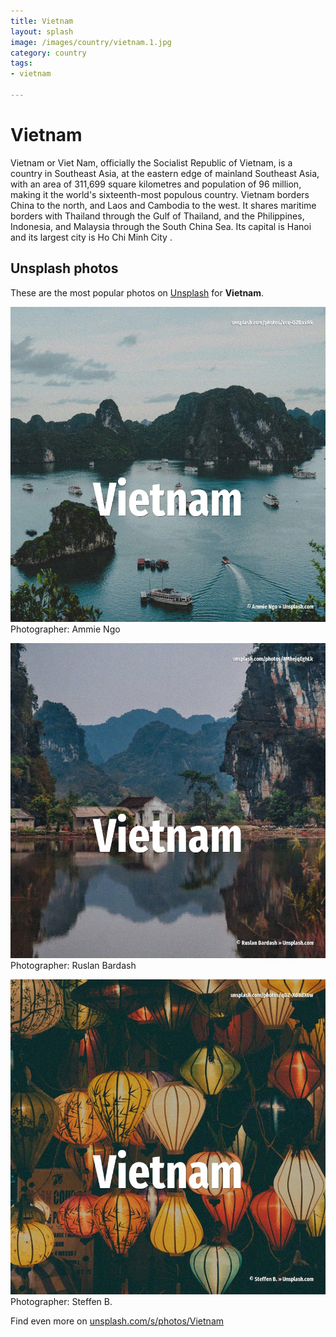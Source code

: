 ```yaml
---
title: Vietnam
layout: splash
image: /images/country/vietnam.1.jpg
category: country
tags:
- vietnam

---
```

# Vietnam

Vietnam or Viet Nam, officially the Socialist Republic of Vietnam, is a country in Southeast Asia,  at the eastern edge of mainland Southeast Asia, with an area of 311,699 square kilometres  and  population of 96 million, making it the world's sixteenth-most populous country. Vietnam borders China to the north, and Laos and Cambodia to the west. It shares maritime borders with Thailand through the Gulf of Thailand, and the Philippines,  Indonesia, and Malaysia through the South China Sea. Its capital is Hanoi and its largest city is Ho Chi Minh City .  

 
## Unsplash photos
These are the most popular photos on [Unsplash](https://unsplash.com) for **Vietnam**.
 
![Vietnam](/images/country/vietnam.1.jpg)
Photographer:  Ammie Ngo
 
![Vietnam](/images/country/vietnam.2.jpg)
Photographer:  Ruslan Bardash
 
![Vietnam](/images/country/vietnam.3.jpg)
Photographer:  Steffen B.
 
Find even more on [unsplash.com/s/photos/Vietnam](https://unsplash.com/s/photos/Vietnam)
 
